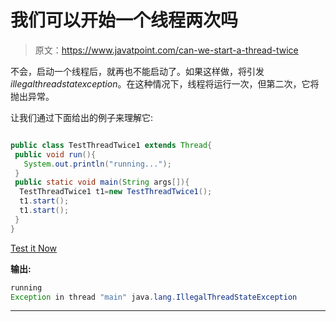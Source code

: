 # 我们可以开始一个线程两次吗

> 原文：<https://www.javatpoint.com/can-we-start-a-thread-twice>

不会，启动一个线程后，就再也不能启动了。如果这样做，将引发*illegalthreadstatexception*。在这种情况下，线程将运行一次，但第二次，它将抛出异常。

让我们通过下面给出的例子来理解它:

```java

public class TestThreadTwice1 extends Thread{
 public void run(){
   System.out.println("running...");
 }
 public static void main(String args[]){
  TestThreadTwice1 t1=new TestThreadTwice1();
  t1.start();
  t1.start();
 }
}

```

[Test it Now](https://www.javatpoint.com/opr/test.jsp?filename=TestThreadTwice1)

**输出:**

```java
running
Exception in thread "main" java.lang.IllegalThreadStateException

```

* * *